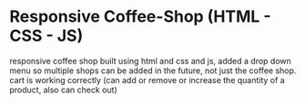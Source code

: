 # Responsive Coffee-Shop (HTML - CSS - JS)
 responsive coffee shop built using html and css and js, added a drop down menu so multiple shops can be added in the future, not just the coffee shop. cart is working correctly (can add or remove or increase the quantity of a product, also can check out)
